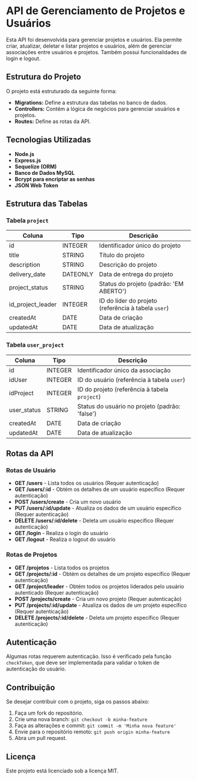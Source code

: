 # API de Gerenciamento de Projetos e Usuários

Esta API foi desenvolvida para gerenciar projetos e usuários. Ela permite criar, atualizar, deletar e listar projetos e usuários, além de gerenciar associações entre usuários e projetos. Também possui funcionalidades de login e logout.

## Estrutura do Projeto

O projeto está estruturado da seguinte forma:
- **Migrations:** Define a estrutura das tabelas no banco de dados.
- **Controllers:** Contém a lógica de negócios para gerenciar usuários e projetos.
- **Routes:** Define as rotas da API.

## Tecnologias Utilizadas

- **Node.js**
- **Express.js**
- **Sequelize (ORM)**
- **Banco de Dados MySQL**
- **Bcrypt para encriptar as senhas**
- **JSON Web Token**

## Estrutura das Tabelas

### Tabela `project`

| Coluna            | Tipo          | Descrição                                    |
|-------------------|---------------|----------------------------------------------|
| id                | INTEGER       | Identificador único do projeto               |
| title             | STRING        | Título do projeto                            |
| description       | STRING        | Descrição do projeto                         |
| delivery_date     | DATEONLY      | Data de entrega do projeto                   |
| project_status    | STRING        | Status do projeto (padrão: 'EM ABERTO')      |
| id_project_leader | INTEGER       | ID do líder do projeto (referência à tabela `user`) |
| createdAt         | DATE          | Data de criação                              |
| updatedAt         | DATE          | Data de atualização                          |

### Tabela `user_project`

| Coluna      | Tipo     | Descrição                                 |
|-------------|----------|-------------------------------------------|
| id          | INTEGER  | Identificador único da associação         |
| idUser      | INTEGER  | ID do usuário (referência à tabela `user`)|
| idProject   | INTEGER  | ID do projeto (referência à tabela `project`)|
| user_status | STRING   | Status do usuário no projeto (padrão: 'false') |
| createdAt   | DATE     | Data de criação                           |
| updatedAt   | DATE     | Data de atualização                       |

## Rotas da API

### Rotas de Usuário

- **GET /users** - Lista todos os usuários (Requer autenticação)
- **GET /users/:id** - Obtém os detalhes de um usuário específico (Requer autenticação)
- **POST /users/create** - Cria um novo usuário
- **PUT /users/:id/update** - Atualiza os dados de um usuário específico (Requer autenticação)
- **DELETE /users/:id/delete** - Deleta um usuário específico (Requer autenticação)
- **GET /login** - Realiza o login do usuário
- **GET /logout** - Realiza o logout do usuário

### Rotas de Projetos

- **GET /projetos** - Lista todos os projetos
- **GET /projects/:id** - Obtém os detalhes de um projeto específico (Requer autenticação)
- **GET /project/leader** - Obtém todos os projetos liderados pelo usuário autenticado (Requer autenticação)
- **POST /projects/create** - Cria um novo projeto (Requer autenticação)
- **PUT /projects/:id/update** - Atualiza os dados de um projeto específico (Requer autenticação)
- **DELETE /projects/:id/delete** - Deleta um projeto específico (Requer autenticação)

## Autenticação

Algumas rotas requerem autenticação. Isso é verificado pela função `checkToken`, que deve ser implementada para validar o token de autenticação do usuário.

## Contribuição

Se desejar contribuir com o projeto, siga os passos abaixo:

1. Faça um fork do repositório.
2. Crie uma nova branch: `git checkout -b minha-feature`
3. Faça as alterações e commit: `git commit -m 'Minha nova feature'`
4. Envie para o repositório remoto: `git push origin minha-feature`
5. Abra um pull request.

## Licença

Este projeto está licenciado sob a licença MIT.
